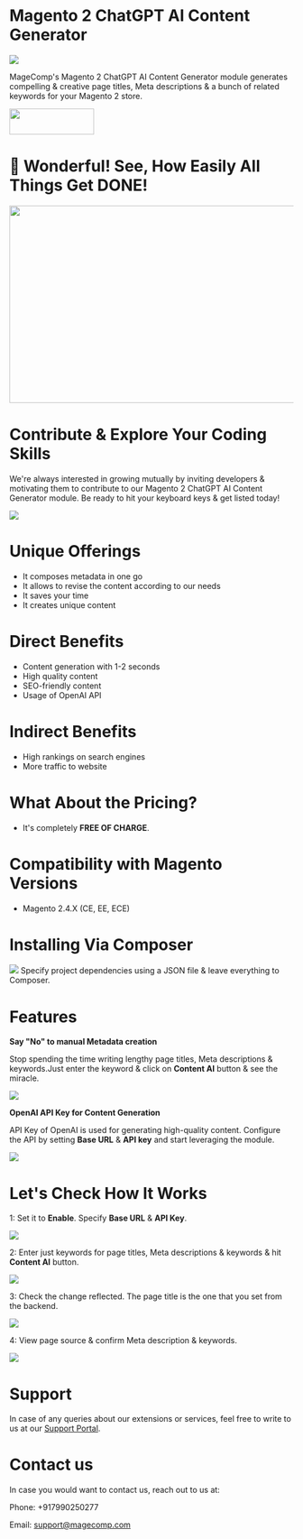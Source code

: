# Magento 2 ChatGPT AI Content Generator
<img src="https://magecomp.com/media/catalog/product/cache/9060bf895541631e29635713a6168783/c/h/chatgpt_ai_content_generator-product_image.webp">

MageComp's Magento 2 ChatGPT AI Content Generator module generates compelling & creative page titles, Meta descriptions & a bunch of related keywords for your Magento 2 store.

<a href="https://magecomp.com/magento-2-chatgpt-ai-content-generator.html" target="_blank"><img width="150" height="46" src="https://magecomp.com/media/button.webp"></a>

# 🤩 Wonderful! See, How Easily All Things Get DONE!
<img width="600" height="350" src="https://s10.gifyu.com/images/Utilizes_OpenAI_API_to_produce_AI_content-1.gif">

# Contribute & Explore Your Coding Skills
We're always interested in growing mutually by inviting developers & motivating them to contribute to our Magento 2 ChatGPT AI Content Generator module. Be ready to hit your keyboard keys & get listed today!

<a href="https://github.com/magecomp/Magento-2-ChatGPT-AI-Content-Generator/graphs/contributors">
  <img src="https://contrib.rocks/image?repo=magecomp/Magento-2-ChatGPT-AI-Content-Generator" />
</a>

# Unique Offerings
* It composes metadata in one go
* It allows to revise the content according to our needs
* It saves your time
* It creates unique content

# Direct Benefits
* Content generation with 1-2 seconds
* High quality content
* SEO-friendly content
* Usage of OpenAI API

# Indirect Benefits
* High rankings on search engines
* More traffic to website

# What About the Pricing?
* It's completely **FREE OF CHARGE**.

# Compatibility with Magento Versions
* Magento 2.4.X (CE, EE, ECE)

# Installing Via Composer
<img src="https://i.ibb.co/NjGRFCt/composer.png">
Specify project dependencies using a JSON file & leave everything to Composer.

# Features
**Say "No" to manual Metadata creation**

Stop spending the time writing lengthy page titles, Meta descriptions & keywords.Just enter the keyword & click on **Content AI** button & see the miracle.

<img src="https://magecomp.com/media/wysiwyg/Eliminate_manual_input_of_product_metadata_1.gif">

**OpenAI API Key for Content Generation**

API Key of OpenAI is used for generating high-quality content. Configure the API by setting **Base URL** & **API key** and start leveraging the module.

<img src="https://magecomp.com/media/wysiwyg/Utilizes_OpenAI_API_to_produce_AI_content.webp">

# Let's Check How It Works

1: Set it to **Enable**. Specify **Base URL** & **API Key**.

<img src="https://magecomp.com/media/catalog/product/cache/19b10369fecc27f1a40729d1b5b60dea/c/o/configuration_settings_for_magento_2_chatgpt_ai_content_generator_1.webp">

2: Enter just keywords for page titles, Meta descriptions & keywords & hit **Content AI** button.

<img src="https://magecomp.com/media/catalog/product/cache/19b10369fecc27f1a40729d1b5b60dea/a/i/ai-powered_meta_title_meta_keywords_and_meta_description_for_the_product.webp">

3: Check the change reflected. The page title is the one that you set from the backend.

<img src="https://magecomp.com/media/catalog/product/cache/19b10369fecc27f1a40729d1b5b60dea/f/r/frontend_display_of_ai-driven_meta_title.webp">

4: View page source & confirm Meta description & keywords.

<img src="https://magecomp.com/media/catalog/product/cache/19b10369fecc27f1a40729d1b5b60dea/f/r/frontend_product_page_source_to_view_ai-curated_product_metadata.webp">

# Support
In case of any queries about our extensions or services, feel free to write to us at our [Support Portal](https://magecomp.com/support/).

# Contact us
In case you would want to contact us, reach out to us at:

Phone: +917990250277

Email: [support@magecomp.com](mailto:support@magecomp.com)














